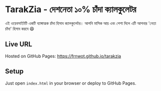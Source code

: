 # TarakZia - দেশনেতা ১০% চাঁদা ক্যালকুলেটর

এই ওয়েবসাইটটি একটি ব্যাঙ্গাত্মক চাঁদা হিসাব ক্যালকুলেটর। আপনি মাসিক আয় এবং পেশা দিলে এটি আপনার 'নেতা চাঁদা' হিসাব করবে 😄

## Live URL
Hosted on GitHub Pages: https://frnwot.github.io/tarakzia

## Setup
Just open `index.html` in your browser or deploy to GitHub Pages.
